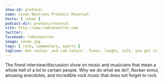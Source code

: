 ```yaml
---
show-id: protonic
name: Conan Neutrons Protonic Reversal
hosts: [ conan ]
podcast-dir: protonicreversal
site: http://www.radioneutron.com
twitter:
facebook: radioneutron
image: conan.jpg
tags: [ rock, commentary, sports ]
tagline: Hot rockin' and rad talkin'. Tunes, laughs, talk, you get it...
---
```


The finest interview/discussion show on music and musicians that mean a whole hell of a lot to certain people. Why we do what we do?, Rocker ennui, amusing anecdotes, and incredible rock music that does not forget to rock.
